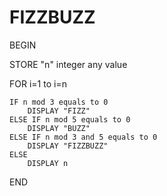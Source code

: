 # FIZZBUZZ

BEGIN

STORE "n" integer any value

FOR i=1 to i=n

    IF n mod 3 equals to 0
        DISPLAY "FIZZ"
    ELSE IF n mod 5 equals to 0
        DISPLAY "BUZZ"
    ELSE IF n mod 3 and 5 equals to 0
        DISPLAY "FIZZBUZZ"
    ELSE
        DISPLAY n

END